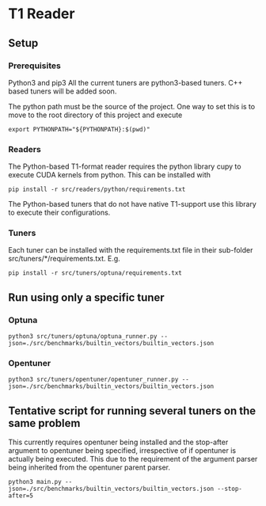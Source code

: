# T1 Reader


## Setup

### Prerequisites
Python3 and pip3
All the current tuners are python3-based tuners. C++ based tuners will be added soon.

The python path must be the source of the project.
One way to set this is to move to the root directory of this project and execute
```
export PYTHONPATH="${PYTHONPATH}:$(pwd)"
```

### Readers
The Python-based T1-format reader requires the python library cupy to execute CUDA kernels from python.
This can be installed with
```
pip install -r src/readers/python/requirements.txt
```
The Python-based tuners that do not have native T1-support use this library to execute their configurations.


### Tuners
Each tuner can be installed with the requirements.txt file in their sub-folder src/tuners/*/requirements.txt. E.g.
```
pip install -r src/tuners/optuna/requirements.txt
```


## Run using only a specific tuner
### Optuna
```
python3 src/tuners/optuna/optuna_runner.py --json=./src/benchmarks/builtin_vectors/builtin_vectors.json
```
### Opentuner
```
python3 src/tuners/opentuner/opentuner_runner.py --json=./src/benchmarks/builtin_vectors/builtin_vectors.json
```

## Tentative script for running several tuners on the same problem
This currently requires opentuner being installed and the stop-after argument to opentuner being specified, 
irrespective of if opentuner is actually being executed. 
This due to the requirement of the argument parser being inherited from the opentuner parent parser.
```
python3 main.py --json=./src/benchmarks/builtin_vectors/builtin_vectors.json --stop-after=5
```
